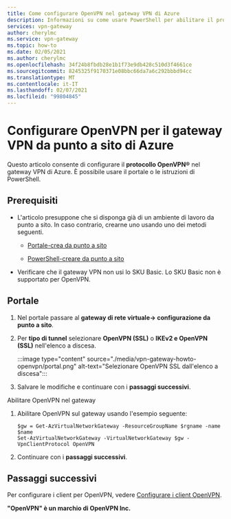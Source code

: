 ```yaml
---
title: Come configurare OpenVPN nel gateway VPN di Azure
description: Informazioni su come usare PowerShell per abilitare il protocollo OpenVPN nel gateway VPN di Azure per un ambiente da punto a sito.
services: vpn-gateway
author: cherylmc
ms.service: vpn-gateway
ms.topic: how-to
ms.date: 02/05/2021
ms.author: cherylmc
ms.openlocfilehash: 34f24b8fbdb28e1b1f73e9db428c510d3f4661ce
ms.sourcegitcommit: 8245325f9170371e08bbc66da7a6c292bbbd94cc
ms.translationtype: MT
ms.contentlocale: it-IT
ms.lasthandoff: 02/07/2021
ms.locfileid: "99804845"
---
```

# <a name="configure-openvpn-for-azure-point-to-site-vpn-gateway"></a>Configurare OpenVPN per il gateway VPN da punto a sito di Azure

Questo articolo consente di configurare il **protocollo OpenVPN®** nel gateway VPN di Azure. È possibile usare il portale o le istruzioni di PowerShell.

## <a name="prerequisites"></a>Prerequisiti

* L'articolo presuppone che si disponga già di un ambiente di lavoro da punto a sito. In caso contrario, crearne uno usando uno dei metodi seguenti.

  * [Portale-crea da punto a sito](vpn-gateway-howto-point-to-site-resource-manager-portal.md)

  * [PowerShell-creare da punto a sito](vpn-gateway-howto-point-to-site-rm-ps.md)

* Verificare che il gateway VPN non usi lo SKU Basic. Lo SKU Basic non è supportato per OpenVPN.

## <a name="portal"></a>Portale

1. Nel portale passare al **gateway di rete virtuale-> configurazione da punto a sito**.
1. Per **tipo di tunnel** selezionare **OpenVPN (SSL)** o **IKEv2 e OpenVPN (SSL)** nell'elenco a discesa.

   :::image type="content" source="./media/vpn-gateway-howto-openvpn/portal.png" alt-text="Selezionare OpenVPN SSL dall'elenco a discesa":::
1. Salvare le modifiche e continuare con i **passaggi successivi**.

Abilitare OpenVPN nel gateway

1. Abilitare OpenVPN sul gateway usando l'esempio seguente:

   ```azurepowershell-interactive
   $gw = Get-AzVirtualNetworkGateway -ResourceGroupName $rgname -name $name
   Set-AzVirtualNetworkGateway -VirtualNetworkGateway $gw -VpnClientProtocol OpenVPN
   ```
1. Continuare con i **passaggi successivi**.

## <a name="next-steps"></a>Passaggi successivi

Per configurare i client per OpenVPN, vedere [Configurare i client OpenVPN](vpn-gateway-howto-openvpn-clients.md).

**"OpenVPN" è un marchio di OpenVPN Inc.**
